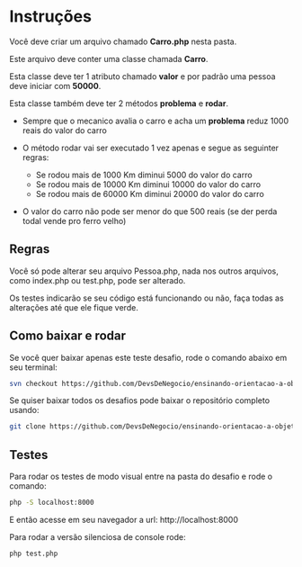 # Instruções

Você deve criar um arquivo chamado **Carro.php** nesta pasta.

Este arquivo deve conter uma classe chamada **Carro**.

Esta classe deve ter 1 atributo chamado **valor** e por padrão uma pessoa deve iniciar com **50000**.

Esta classe também deve ter 2 métodos **problema** e **rodar**.

- Sempre que o mecanico avalia o carro e acha um **problema** reduz 1000 reais do valor do carro
    
- O método rodar vai ser executado 1 vez apenas e segue as seguinter regras:
    - Se rodou mais de 1000 Km diminui 5000 do valor do carro
    - Se rodou mais de 10000 Km diminui 10000 do valor do carro
    - Se rodou mais de 60000 Km diminui 20000 do valor do carro

- O valor do carro não pode ser menor do que 500 reais (se der perda todal vende pro ferro velho)

## Regras

Você só pode alterar seu arquivo Pessoa.php, nada nos outros arquivos, como index.php ou test.php, pode ser alterado.

Os testes indicarão se seu código está funcionando ou não, faça todas as alterações até que ele fique verde.

## Como baixar e rodar

Se você quer baixar apenas este teste desafio, rode o comando abaixo em seu terminal:

```bash
svn checkout https://github.com/DevsDeNegocio/ensinando-orientacao-a-objetos/trunk/php/nivel-1/desafio-2
```

Se quiser baixar todos os desafios pode baixar o repositório completo usando:

```bash
git clone https://github.com/DevsDeNegocio/ensinando-orientacao-a-objetos
```


## Testes

Para rodar os testes de modo visual entre na pasta do desafio e rode o comando:
```bash
php -S localhost:8000
```

E então acesse em seu navegador a url: http://localhost:8000

Para rodar a versão silenciosa de console rode:

```bash
php test.php
```
